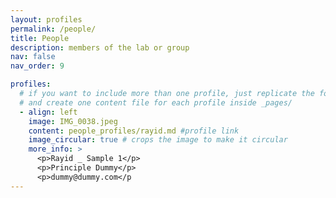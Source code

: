 ```yaml
---
layout: profiles
permalink: /people/
title: People
description: members of the lab or group
nav: false
nav_order: 9

profiles:
  # if you want to include more than one profile, just replicate the following block
  # and create one content file for each profile inside _pages/
  - align: left
    image: IMG_0038.jpeg
    content: people_profiles/rayid.md #profile link
    image_circular: true # crops the image to make it circular
    more_info: >
      <p>Rayid _ Sample 1</p>
      <p>Principle Dummy</p>
      <p>dummy@dummy.com</p
---
```

